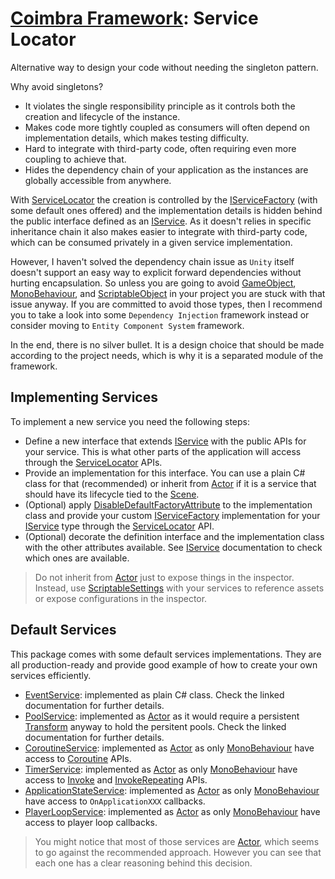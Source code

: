 # [Coimbra Framework](Index.md): Service Locator

Alternative way to design your code without needing the singleton pattern.

Why avoid singletons?

- It violates the single responsibility principle as it controls both the creation and lifecycle of the instance.
- Makes code more tightly coupled as consumers will often depend on implementation details, which makes testing difficulty.
- Hard to integrate with third-party code, often requiring even more coupling to achieve that.
- Hides the dependency chain of your application as the instances are globally accessible from anywhere.

With [ServiceLocator] the creation is controlled by the [IServiceFactory] (with some default ones offered) and the implementation details is hidden behind the public interface defined as an [IService]. As it doesn't relies in specific inheritance chain it also makes easier to integrate with third-party code, which can be consumed privately in a given service implementation.

However, I haven't solved the dependency chain issue as `Unity` itself doesn't support an easy way to explicit forward dependencies without hurting encapsulation. So unless you are going to avoid [GameObject], [MonoBehaviour], and [ScriptableObject] in your project you are stuck with that issue anyway. If you are committed to avoid those types, then I recommend you to take a look into some `Dependency Injection` framework instead or consider moving to `Entity Component System` framework.

In the end, there is no silver bullet. It is a design choice that should be made according to the project needs, which is why it is a separated module of the framework.

## Implementing Services

To implement a new service you need the following steps:

- Define a new interface that extends [IService] with the public APIs for your service. This is what other parts of the application will access through the [ServiceLocator] APIs.
- Provide an implementation for this interface. You can use a plain C# class for that (recommended) or inherit from [Actor] if it is a service that should have its lifecycle tied to the [Scene].
- (Optional) apply [DisableDefaultFactoryAttribute] to the implementation class and provide your custom [IServiceFactory] implementation for your [IService] type through the [ServiceLocator] API.
- (Optional) decorate the definition interface and the implementation class with the other attributes available. See [IService] documentation to check which ones are available.

> Do not inherit from [Actor] just to expose things in the inspector. Instead, use [ScriptableSettings] with your services to reference assets or expose configurations in the inspector.

## Default Services

This package comes with some default services implementations. They are all production-ready and provide good example of how to create your own services efficiently.

- [EventService](EventService.md): implemented as plain C# class. Check the linked documentation for further details.
- [PoolService](Pooling.md#poolservice): implemented as [Actor] as it would require a persistent [Transform] anyway to hold the persitent pools. Check the linked documentation for further details.
- [CoroutineService](../Coimbra.Services.Coroutines/ICoroutineService.cs): implemented as [Actor] as only [MonoBehaviour] have access to [Coroutine] APIs.
- [TimerService](../Coimbra.Services.Timers/ITimerService.cs): implemented as [Actor] as only [MonoBehaviour] have access to [Invoke] and [InvokeRepeating] APIs.
- [ApplicationStateService](../Coimbra.Services.ApplicationStateEvents/IApplicationStateService.cs): implemented as [Actor] as only [MonoBehaviour] have access to `OnApplicationXXX` callbacks.
- [PlayerLoopService](../Coimbra.Services.PlayerLoopEvents/IPlayerLoopService.cs): implemented as [Actor] as only [MonoBehaviour] have access to player loop callbacks.

> You might notice that most of those services are [Actor], which seems to go against the recommended approach. However you can see that each one has a clear reasoning behind this decision.

[Actor]:<Actor.md>
[ScriptableSettings]:<ScriptableSettings.md>
[DisableDefaultFactoryAttribute]:<../Coimbra.Services/DisableDefaultFactoryAttribute.cs>
[IService]:<../Coimbra.Services/IService.cs>
[IServiceFactory]:<../Coimbra.Services/IServiceFactory.cs>
[ServiceLocator]:<../Coimbra.Services/ServiceLocator.cs>
[Coroutine]:<https://docs.unity3d.com/ScriptReference/Coroutine.html>
[GameObject]:<https://docs.unity3d.com/ScriptReference/GameObject.html>
[Invoke]:<https://docs.unity3d.com/ScriptReference/MonoBehaviour.Invoke.html>
[InvokeRepeating]:<https://docs.unity3d.com/ScriptReference/MonoBehaviour.InvokeRepeating.html>
[MonoBehaviour]:<https://docs.unity3d.com/ScriptReference/MonoBehaviour.html>
[ScriptableObject]:<https://docs.unity3d.com/ScriptReference/ScriptableObject.html>
[Scene]:<https://docs.unity3d.com/ScriptReference/SceneManagement.Scene.html>
[Transform]:<https://docs.unity3d.com/ScriptReference/Transform.html>
